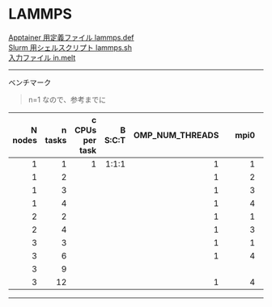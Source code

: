 # LAMMPS

[Apptainer 用定義ファイル lammps.def](lammps.def)<br>
[Slurm 用シェルスクリプト lammps.sh](lammps.sh)<br>
[入力ファイル in.melt](in.melt)<br>

---
ベンチマーク
> n=1 なので、参考までに

|N nodes|n tasks|c CPUs per task|B S:C:T|OMP_NUM_THREADS||mpi0|mpi1|mpi2|time(s)|rate(%)|
|--:|--:|--:|--:|--:|--:|--:|--:|--:|--:|--:|
|1|1|1|1:1:1|1||1|-|-|2496|100|
|1|2|||1||2|-|-|1533|61|
|1|3|||1||3|-|-|1410|56|
|1|4|||1||4|-|-|1618|65|
|2|2|||1||1|1|-|1527|61|
|2|4|||1||3|1|-|||
|3|3|||1||1|1|1|1138|46|
|3|6|||1||4|1|1|1376|55|
|3|9||||||||||
|3|12|||1||4|4|4|915|37|
---
